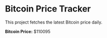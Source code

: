 # Bitcoin Price Tracker

This project fetches the latest Bitcoin price daily.

**Bitcoin Price:** $110095
